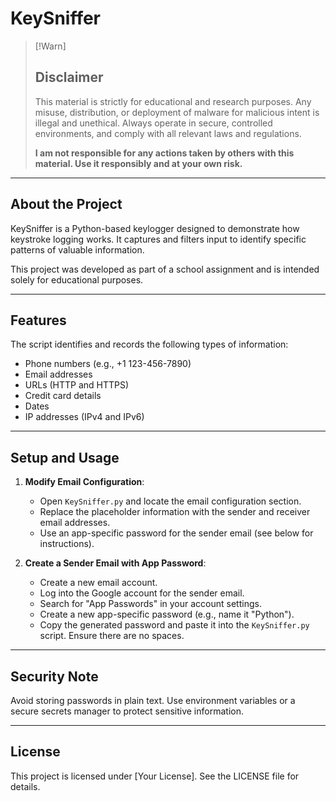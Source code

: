 # KeySniffer

>[!Warn]
>## Disclaimer
>This material is strictly for educational and research purposes. Any misuse, distribution, or deployment of malware for malicious intent is illegal and unethical. Always operate in secure, controlled environments, and comply with all relevant laws and regulations.
>
>**I am not responsible for any actions taken by others with this material. Use it responsibly and at your own risk.**

---

## About the Project
KeySniffer is a Python-based keylogger designed to demonstrate how keystroke logging works. It captures and filters input to identify specific patterns of valuable information. 

This project was developed as part of a school assignment and is intended solely for educational purposes.

---

## Features
The script identifies and records the following types of information:
- Phone numbers (e.g., +1 123-456-7890)
- Email addresses
- URLs (HTTP and HTTPS)
- Credit card details
- Dates
- IP addresses (IPv4 and IPv6)

---

## Setup and Usage

1. **Modify Email Configuration**:
   - Open `KeySniffer.py` and locate the email configuration section.
   - Replace the placeholder information with the sender and receiver email addresses.
   - Use an app-specific password for the sender email (see below for instructions).

2. **Create a Sender Email with App Password**:
   - Create a new email account.
   - Log into the Google account for the sender email.
   - Search for "App Passwords" in your account settings.
   - Create a new app-specific password (e.g., name it "Python").
   - Copy the generated password and paste it into the `KeySniffer.py` script. Ensure there are no spaces.

---

## Security Note
Avoid storing passwords in plain text. Use environment variables or a secure secrets manager to protect sensitive information.

---

## License
This project is licensed under [Your License]. See the LICENSE file for details.

